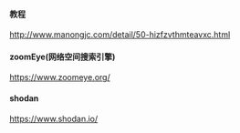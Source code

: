 #### 教程

http://www.manongjc.com/detail/50-hizfzvthmteavxc.html

#### zoomEye(网络空间搜索引擎)

https://www.zoomeye.org/

#### shodan

https://www.shodan.io/
